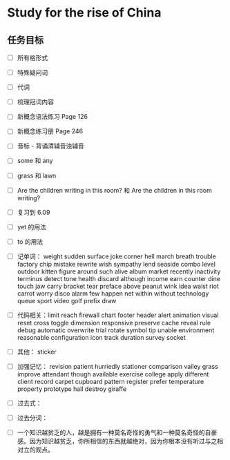# Study for the rise of China

## 任务目标

- [ ] 所有格形式

- [ ] 特殊疑问词

- [ ] 代词

- [ ] 梳理冠词内容

- [ ] 新概念语法练习 Page 126

- [ ] 新概念练习册 Page 246

- [ ] 音标 - 背诵清辅音浊辅音

- [ ] some 和 any

- [ ] grass 和 lawn

- [ ] Are the children writing in this room? 和 Are the children in this room writing?

- [ ] 复习到 6.09

- [ ] yet 的用法

- [ ] to 的用法

- [ ] 记单词： weight sudden surface joke corner hell march breath trouble factory chip mistake rewrite wish sympathy lend seaside combo level outdoor kitten figure around such alive album market recently inactivity terminus detect tone health discard although income earn counter dine touch jaw carry bracket tear preface above peanut wink idea waist riot carrot worry disco alarm few happen net within without technology queue sport video golf prefix draw

- [ ] 代码相关：limit reach firewall chart footer header alert animation visual reset cross toggle dimension responsive preserve cache reveal rule debug automatic overwrite trial rotate symbol tip unable environment reasonable configuration icon track duration survey socket

- [ ] 其他： sticker

- [ ] 加强记忆： revision patient hurriedly stationer comparison valley grass improve attendant though available exercise college apply different client record carpet cupboard pattern register prefer temperature property prototype hall destroy giraffe

- [ ] 过去式：

- [ ] 过去分词：

- [ ] 一个知识越贫乏的人，越是拥有一种莫名奇怪的勇气和一种莫名奇怪的自豪感。因为知识越贫乏，你所相信的东西就越绝对，因为你根本没有听过与之相对立的观点。
